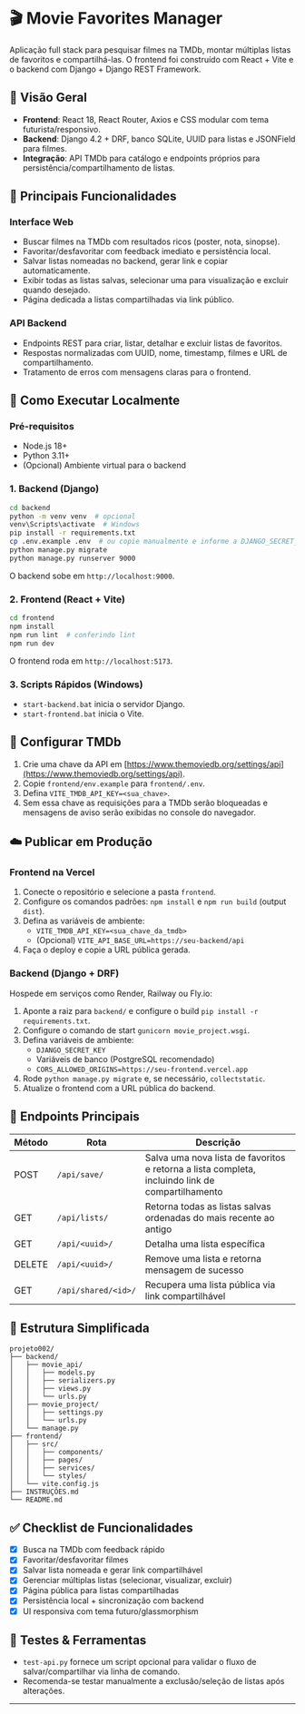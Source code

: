 # 🎬 Movie Favorites Manager

Aplicação full stack para pesquisar filmes na TMDb, montar múltiplas listas de favoritos e compartilhá-las. O frontend foi construído com React + Vite e o backend com Django + Django REST Framework.

## 🧭 Visão Geral

- **Frontend**: React 18, React Router, Axios e CSS modular com tema futurista/responsivo.
- **Backend**: Django 4.2 + DRF, banco SQLite, UUID para listas e JSONField para filmes.
- **Integração**: API TMDb para catálogo e endpoints próprios para persistência/compartilhamento de listas.

## 🎯 Principais Funcionalidades

### Interface Web
- Buscar filmes na TMDb com resultados ricos (poster, nota, sinopse).
- Favoritar/desfavoritar com feedback imediato e persistência local.
- Salvar listas nomeadas no backend, gerar link e copiar automaticamente.
- Exibir todas as listas salvas, selecionar uma para visualização e excluir quando desejado.
- Página dedicada a listas compartilhadas via link público.

### API Backend
- Endpoints REST para criar, listar, detalhar e excluir listas de favoritos.
- Respostas normalizadas com UUID, nome, timestamp, filmes e URL de compartilhamento.
- Tratamento de erros com mensagens claras para o frontend.

## 🚀 Como Executar Localmente

### Pré-requisitos
- Node.js 18+
- Python 3.11+
- (Opcional) Ambiente virtual para o backend

### 1. Backend (Django)
```bash
cd backend
python -m venv venv  # opcional
venv\Scripts\activate  # Windows
pip install -r requirements.txt
cp .env.example .env  # ou copie manualmente e informe a DJANGO_SECRET_KEY
python manage.py migrate
python manage.py runserver 9000
```
O backend sobe em `http://localhost:9000`.

### 2. Frontend (React + Vite)
```bash
cd frontend
npm install
npm run lint  # conferindo lint
npm run dev
```
O frontend roda em `http://localhost:5173`.

### 3. Scripts Rápidos (Windows)
- `start-backend.bat` inicia o servidor Django.
- `start-frontend.bat` inicia o Vite.

## 🔑 Configurar TMDb

1. Crie uma chave da API em [https://www.themoviedb.org/settings/api](https://www.themoviedb.org/settings/api).
2. Copie `frontend/env.example` para `frontend/.env`.
3. Defina `VITE_TMDB_API_KEY=<sua_chave>`.
4. Sem essa chave as requisições para a TMDb serão bloqueadas e mensagens de aviso serão exibidas no console do navegador.

## ☁️ Publicar em Produção

### Frontend na Vercel
1. Conecte o repositório e selecione a pasta `frontend`.
2. Configure os comandos padrões: `npm install` e `npm run build` (output `dist`).
3. Defina as variáveis de ambiente:
   - `VITE_TMDB_API_KEY=<sua_chave_da_tmdb>`
   - (Opcional) `VITE_API_BASE_URL=https://seu-backend/api`
4. Faça o deploy e copie a URL pública gerada.

### Backend (Django + DRF)
Hospede em serviços como Render, Railway ou Fly.io:
1. Aponte a raiz para `backend/` e configure o build `pip install -r requirements.txt`.
2. Configure o comando de start `gunicorn movie_project.wsgi`.
3. Defina variáveis de ambiente:
   - `DJANGO_SECRET_KEY`
   - Variáveis de banco (PostgreSQL recomendado)
   - `CORS_ALLOWED_ORIGINS=https://seu-frontend.vercel.app`
4. Rode `python manage.py migrate` e, se necessário, `collectstatic`.
5. Atualize o frontend com a URL pública do backend.

## 🔗 Endpoints Principais

| Método | Rota                | Descrição                                 |
|--------|---------------------|--------------------------------------------|
| POST   | `/api/save/`        | Salva uma nova lista de favoritos e retorna a lista completa, incluindo link de compartilhamento |
| GET    | `/api/lists/`       | Retorna todas as listas salvas ordenadas do mais recente ao antigo |
| GET    | `/api/<uuid>/`      | Detalha uma lista específica |
| DELETE | `/api/<uuid>/`      | Remove uma lista e retorna mensagem de sucesso |
| GET    | `/api/shared/<id>/` | Recupera uma lista pública via link compartilhável |

## 📁 Estrutura Simplificada

```
projeto002/
├── backend/
│   ├── movie_api/
│   │   ├── models.py
│   │   ├── serializers.py
│   │   ├── views.py
│   │   └── urls.py
│   ├── movie_project/
│   │   ├── settings.py
│   │   └── urls.py
│   └── manage.py
├── frontend/
│   ├── src/
│   │   ├── components/
│   │   ├── pages/
│   │   ├── services/
│   │   └── styles/
│   └── vite.config.js
├── INSTRUÇÕES.md
└── README.md
```

## ✅ Checklist de Funcionalidades

- [x] Busca na TMDb com feedback rápido
- [x] Favoritar/desfavoritar filmes
- [x] Salvar lista nomeada e gerar link compartilhável
- [x] Gerenciar múltiplas listas (selecionar, visualizar, excluir)
- [x] Página pública para listas compartilhadas
- [x] Persistência local + sincronização com backend
- [x] UI responsiva com tema futuro/glassmorphism

## 🧪 Testes & Ferramentas

- `test-api.py` fornece um script opcional para validar o fluxo de salvar/compartilhar via linha de comando.
- Recomenda-se testar manualmente a exclusão/seleção de listas após alterações.

---


